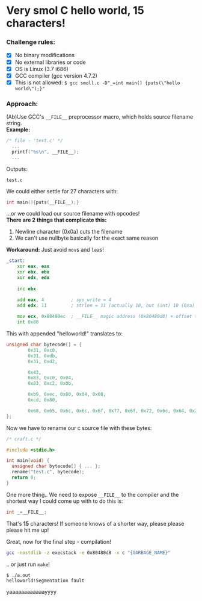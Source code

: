 # Very smol C hello world, 15 characters!

### Challenge rules:
- [x] No binary modifications  
- [x] No external libraries or code
- [x] OS is Linux (3.7 i686)
- [x] GCC compiler (gcc version 4.7.2)
- [x] This is not allowed: `$ gcc smoll.c -D"_=int main() {puts(\"hello world\");}"`

### Approach:
(Ab)Use GCC's `__FILE__` preprocessor macro, which holds source filename string.  
**Example:**
```c
/* file - 'test.c' */
  ...
  printf("%s\n", __FILE__);
  ...
```
Outputs:
```
test.c
```
We could either settle for 27 characters with:
```c
int main(){puts(__FILE__);}
```

...or we could load our source filename with opcodes!  
**There are 2 things that complicate this:**
1. Newline character (0x0a) cuts the filename
2. We can't use nullbyte basically for the exact same reason

**Workaround:**
Just avoid `mov`s and `lea`s! 

```asm
_start:
    xor eax, eax
    xor ebx, ebx
    xor edx, edx
    
    inc ebx

    add eax, 4          ; sys_write = 4
    add edx, 11         ; strlen = 11 (actually 10, but (int) 10 (0xa) is ASCII newline, which we can't use)
    
    mov ecx, 0x80480ec  ; __FILE__ magic address (0x80480d8) + offset to "helloworld!"
    int 0x80
```

This with appended "helloworld!" translates to:

```c
unsigned char bytecode[] = {  
        0x31, 0xc0,
        0x31, 0xdb,
        0x31, 0xd2,

        0x43,
        0x83, 0xc0, 0x04,
        0x83, 0xc2, 0x0b,

        0xb9, 0xec, 0x80, 0x04, 0x08,
        0xcd, 0x80,

        0x68, 0x65, 0x6c, 0x6c, 0x6f, 0x77, 0x6f, 0x72, 0x6c, 0x64, 0x21
};
```

Now we have to rename our c source file with these bytes:
```c
/* craft.c */

#include <stdio.h>

int main(void) {
  unsigned char bytecode[] { ... };
  rename("test.c", bytecode);
  return 0;
}
```

One more thing..
We need to expose `__FILE__` to the compiler and the shortest way I could come up with to do this is:
```c
int _=__FILE__;
```

That's **15** characters! If someone knows of a shorter way, please please please hit me up!

Great, now for the final step - compilation!
```sh
gcc -nostdlib -z execstack -e 0x80480d8 -x c "{GARBAGE_NAME}"
```

.. or just run `make`!  

```
$ ./a.out
helloworld!Segmentation fault
```

yaaaaaaaaaaaayyyy
